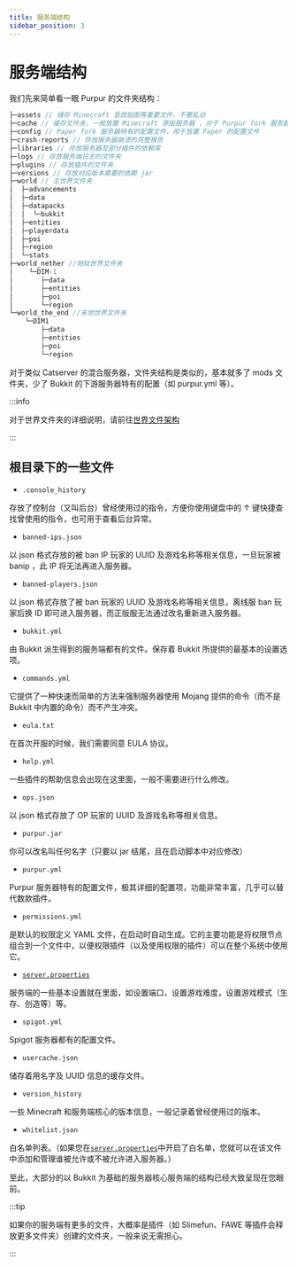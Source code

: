 ```yaml
---
title: 服务端结构
sidebar_position: 3
---
```


# 服务端结构

我们先来简单看一眼 Purpur 的文件夹结构：

```c
├─assets // 储存 Minecraft 音效贴图等重要文件，不要乱动
├─cache // 缓存文件夹，一般放置 Minecraft 原版服务器 ，对于 Purpur fork 服务器一般会有 spark
├─config // Paper fork 服务器特有的配置文件，用于放置 Paper 的配置文件
├─crash-reports // 存放服务器崩溃的完整报告
├─libraries // 存放服务器及部分插件的依赖库
├─logs // 存放服务端日志的文件夹
├─plugins // 存放插件的文件夹
├─versions // 存放对应版本需要的依赖 jar
├─world // 主世界文件夹
│  ├─advancements
│  ├─data
│  ├─datapacks
│  │  └─bukkit
│  ├─entities
│  ├─playerdata
│  ├─poi
│  ├─region
│  └─stats
├─world_nether //地狱世界文件夹
│    └─DIM-1
│       ├─data
│       ├─entities
│       ├─poi
│       └─region
└─world_the_end //末地世界文件夹
    └─DIM1
        ├─data
        ├─entities
        ├─poi
        └─region
```

对于类似 Catserver 的混合服务器，文件夹结构是类似的，基本就多了 mods 文件夹，少了 Bukkit 的下游服务器特有的配置（如 purpur.yml 等）。

:::info

对于世界文件夹的详细说明，请前往[世界文件架构](/docs/start/基础知识/什么是世界.md)

:::

## 根目录下的一些文件

- `.console_history`

存放了控制台（又叫后台）曾经使用过的指令，方便你使用键盘中的 ↑ 键快捷查找曾使用的指令，也可用于查看后台异常。

- `banned-ips.json`

以 json 格式存放的被 ban IP 玩家的 UUID 及游戏名称等相关信息，一旦玩家被 banip ，此 IP 将无法再进入服务器。

- `banned-players.json`

以 json 格式存放了被 ban 玩家的 UUID 及游戏名称等相关信息，离线服 ban 玩家后换 ID 即可进入服务器，而正版服无法通过改名重新进入服务器。

- `bukkit.yml`

由 Bukkit 派生得到的服务端都有的文件。保存着 Bukkit 所提供的最基本的设置选项。

- `commands.yml`

它提供了一种快速而简单的方法来强制服务器使用 Mojang 提供的命令（而不是 Bukkit 中内置的命令）而不产生冲突。

- `eula.txt`

在首次开服的时候，我们需要同意 EULA 协议。

- `help.yml`

一些插件的帮助信息会出现在这里面，一般不需要进行什么修改。

- `ops.json`

以 json 格式存放了 OP 玩家的 UUID 及游戏名称等相关信息。

- `purpur.jar`

你可以改名叫任何名字（只要以 jar 结尾，且在启动脚本中对应修改）

- `purpur.yml`

Purpur 服务器特有的配置文件，极其详细的配置项，功能非常丰富，几乎可以替代数款插件。

- `permissions.yml`

是默认的权限定义 YAML 文件，在启动时自动生成。它的主要功能是将权限节点组合到一个文件中，以便权限插件（以及使用权限的插件）可以在整个系统中使用它。

- [`server.properties`](https://minecraft-zh.gamepedia.com/Server.properties)

服务端的一些基本设置就在里面，如设置端口，设置游戏难度，设置游戏模式（生存、创造等）等。

- `spigot.yml`

Spigot 服务器都有的配置文件。

- `usercache.json`

储存着用名字及 UUID 信息的缓存文件。

- `version_history`

一些 Minecraft 和服务端核心的版本信息，一般记录着曾经使用过的版本。

- `whitelist.json`

白名单列表。（如果您在[`server.properties`](https://minecraft-zh.gamepedia.com/Server.properties)中开启了白名单，您就可以在该文件中添加和管理谁被允许或不被允许进入服务器。）

至此，大部分的以 Bukkit 为基础的服务器核心服务端的结构已经大致呈现在您眼前。

:::tip

如果你的服务端有更多的文件，大概率是插件（如 Slimefun、FAWE 等插件会释放更多文件夹）创建的文件夹，一般来说无需担心。

:::